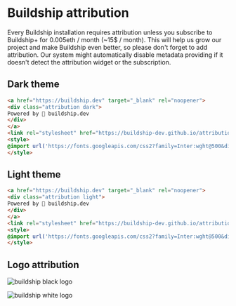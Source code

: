 # Buildship attribution
Every Buildship installation requires attribution unless you subscribe to Buildship+ for 0.005eth / month (~15$ / month). This will help us grow our project and make Buildship even better, so please don't forget to add attribution. Our system might automatically disable metadata providing if it doesn't detect the attribution widget or the subscription.

## Dark theme
```html
<a href="https://buildship.dev" target="_blank" rel="noopener">
<div class="attribution dark">
Powered by 🚢 buildship.dev
</div>
</a>
<link rel="stylesheet" href="https://buildship-dev.github.io/attribution/style.css">
<style>
@import url('https://fonts.googleapis.com/css2?family=Inter:wght@500&display=swap');
</style>
```

## Light theme
```html
<a href="https://buildship.dev" target="_blank" rel="noopener">
<div class="attribution light">
Powered by 🚢 buildship.dev
</div>
</a>
<link rel="stylesheet" href="https://buildship-dev.github.io/attribution/style.css">
<style>
@import url('https://fonts.googleapis.com/css2?family=Inter:wght@500&display=swap');
</style>
```

## Logo attribution

![buildship black logo](https://github.com/buildship-dev/attribution/blob/master/logo-black.svg?raw=true)

![buildship white logo](https://github.com/buildship-dev/attribution/blob/master/logo-white.svg?raw=true)
